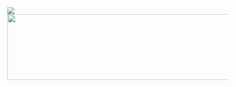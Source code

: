 
<img src="https://capsule-render.vercel.app/api?type=Cylinder&color=#FFCCFF&height=250&width=400&section=header&text=Hey%20Everyone!&fontSize=85&fontColor=#FFFFFF" />

  <img height="150" width="600" alignSelf="center" src="https://64.media.tumblr.com/7cd63cc35621e773025c47d88909816d/82f57bfab537864f-f3/s1280x1920/001631ef92b230a8fba56e6dff553733868f3b12.gif"/>



